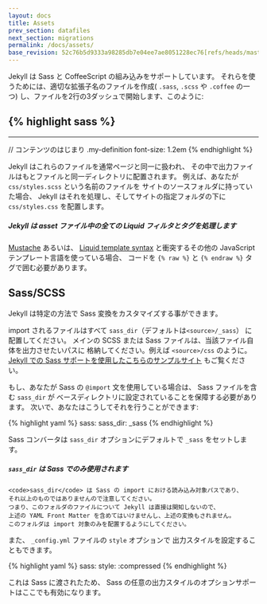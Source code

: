 ```yaml
---
layout: docs
title: Assets
prev_section: datafiles
next_section: migrations
permalink: /docs/assets/
base_revision: 52c76b5d9333a98285db7e04ee7ae8051228ec76[refs/heads/master]
---
```


<!--original
---
layout: docs
title: Assets
prev_section: datafiles
next_section: migrations
permalink: /docs/assets/
---
-->

Jekyll は Sass と CoffeeScript の組み込みをサポートしています。
それらを使うためには、適切な拡張子名のファイルを作成( `.sass`, `.scss` や `.coffee` の一つ)
し、ファイルを2行の3ダッシュで開始します、このように:

<!--original
Jekyll provides built-in support for Sass and CoffeeScript. In order to use
them, create a file with the proper extension name (one of `.sass`, `.scss`,
or `.coffee`) and start the file with two lines of triple dashes, like this:
-->

{% highlight sass %}
---
---

// コンテンツのはじまり
.my-definition
  font-size: 1.2em
{% endhighlight %}

<!--original
{% highlight sass %}
---
---

// start content
.my-definition
  font-size: 1.2em
{% endhighlight %}
-->

Jekyll はこれらのファイルを通常ページと同一に扱われ、
その中で出力ファイルはもとファイルと同一ディレクトリに配置されます。
例えば、あなたが `css/styles.scss` という名前のファイルを
サイトのソースフォルダに持っていた場合、
Jekyll はそれを処理し、そしてサイトの指定フォルダの下に
`css/styles.css` を配置します。

<!--original
Jekyll treats these files the same as a regular page, in that the output file
will be placed in the same directory that it came from. For instance, if you
have a file named `css/styles.scss` in your site's source folder, Jekyll
will process it and put it in your site's destination folder under
`css/styles.css`.
-->

<div class="note info">
  <h5>Jekyll は asset ファイル中の全ての Liquid フィルタとタグを処理します</h5>
  <p><a href="http://mustache.github.io">Mustache</a> あるいは、
     <a href="/docs/templates/">Liquid template syntax</a> と衝突するその他の
     JavaScript テンプレート言語を使っている場合、
     コードを <code>{&#37; raw &#37;}</code> と <code>{&#37; endraw &#37;}</code>
     タグで囲む必要があります。</p>
</div>

<!--original
<div class="note info">
  <h5>Jekyll processes all Liquid filters and tags in asset files</h5>
  <p>If you are using <a href="http://mustache.github.io">Mustache</a>
     or another JavaScript templating language that conflicts with
     the <a href="/docs/templates/">Liquid template syntax</a>, you
     will need to place <code>{&#37; raw &#37;}</code> and
     <code>{&#37; endraw &#37;}</code> tags around your code.</p>
</div>
-->

## Sass/SCSS

<!--original
## Sass/SCSS
-->

Jekyll は特定の方法で Sass 変換をカスタマイズする事ができます。

<!--original
Jekyll allows you to customize your Sass conversion in certain ways.
-->

import されるファイルはすべて `sass_dir`（デフォルトは`<source>/_sass`）
に配置してください。
メインの SCSS または Sass ファイルは、当該ファイル自体を出力させたいパスに
格納してください。例えば `<source>/css` のように。
[Jekyll での Sass サポートを使用したこちらのサンプルサイト][example-sass]
もご覧ください。

<!--original
Place all your partials in your `sass_dir`, which defaults to
`<source>/_sass`. Place your main SCSS or Sass files in the place you want
them to be in the output file, such as `<source>/css`. For an example, take
a look at [this example site using Sass support in Jekyll][example-sass].
-->

もし、あなたが Sass の `@import` 文を使用している場合は、 Sass ファイルを含む
`sass_dir` が ベースディレクトリに設定されていることを保障する必要があります。
次いで、あなたはこうしてそれを行うことができます:

<!--original
If you are using Sass `@import` statements, you'll need to ensure that your
`sass_dir` is set to the base directory that contains your Sass files. You
can do that thusly:
-->

{% highlight yaml %}
sass:
    sass_dir: _sass
{% endhighlight %}

<!--original
{% highlight yaml %}
sass:
    sass_dir: _sass
{% endhighlight %}
-->

Sass コンバータは `sass_dir` オプションにデフォルトで `_sass` をセットします。

<!--original
The Sass converter will default the `sass_dir` configuration option to
`_sass`.
-->

[example-sass]: https://github.com/jekyll/jekyll-sass-converter/tree/master/example

<!--original
[example-sass]: https://github.com/jekyll/jekyll-sass-converter/tree/master/example
-->

<div class="note info">
  <h5><code>sass_dir</code> は Sass でのみ使用されます</h5>
  <p>

    <code>sass_dir</code> は Sass の import における読み込み対象パスであり、
    それ以上のものではありませんので注意してください。
    つまり、このフォルダのファイルについて Jekyll は直接は関知しないので、
    上述の YAML Front Matter を含めてはいけませんし、上述の変換もされません。
    このフォルダは import 対象のみを配置するようにしてください。

  </p>
</div>

<!--original
<div class="note info">
  <h5>The <code>sass_dir</code> is only used by Sass</h5>
  <p>

    Note that the <code>sass_dir</code> becomes the load path for Sass imports,
    nothing more. This means that Jekyll does not know about these files
    directly, so any files here should not contain the YAML Front Matter as
    described above nor will they be transformed as described above. This
    folder should only contain imports.

  </p>
</div>
-->

また、 `_config.yml` ファイルの `style` オプションで
出力スタイルを設定することもできます。

<!--original
You may also specify the output style with the `style` option in your
`_config.yml` file:
-->

{% highlight yaml %}
sass:
    style: :compressed
{% endhighlight %}

<!--original
{% highlight yaml %}
sass:
    style: :compressed
{% endhighlight %}
-->

これは Sass に渡されたため、
Sass の任意の出力スタイルのオプションサポートはここでも有効になります。

<!--original
These are passed to Sass, so any output style options Sass supports are valid
here, too.
-->

